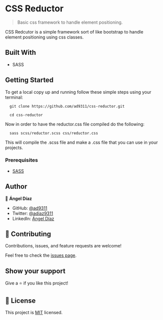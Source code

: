 # CSS Reductor

> Basic css framework to handle element positioning.

CSS Redcutor is a simple framework sort of like bootstrap to handle element positioning using css classes.

## Built With

- SASS

## Getting Started

To get a local copy up and running follow these simple steps using your terminal:<br/>
```
  git clone https://github.com/ad9311/css-reductor.git
```
```
  cd css-reductor
```

Now in order to have the reductor.css file compiled do the following:

```
  sass scss/reductor.scss css/reductor.css
```

This will compile the .scss file and make a .css file that you can use in your projects.

### Prerequisites

- [SASS](https://sass-lang.com/install)

## Author

👤 **Ángel Díaz**

- GitHub: [@ad9311](https://github.com/ad9311)
- Twitter: [@adiaz9311](https://twitter.com/adiaz9311)
- LinkedIn: [Ángel Díaz](https://www.linkedin.com/in/ad9311/)

## 🤝 Contributing

Contributions, issues, and feature requests are welcome!

Feel free to check the [issues page](https://github.com/ad9311/css-reductor/issues).

## Show your support

Give a ⭐️ if you like this project!

## 📝 License

This project is [MIT](./LICENSE) licensed.
